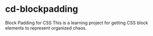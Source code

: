 # cd-blockpadding
Block Padding for CSS
This is a learning project for getting CSS block elements to represent organized chaos.
